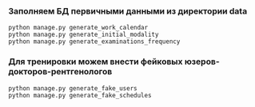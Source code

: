 ### Заполняем БД первичными данными из директории data ###
```
python manage.py generate_work_calendar
python manage.py generate_initial_modality
python manage.py generate_examinations_frequency
```
### Для тренировки можем внести фейковых юзеров-докторов-рентгенологов ###
```
python manage.py generate_fake_users
python manage.py generate_fake_schedules
```


